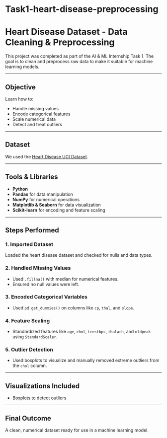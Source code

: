 # Task1-heart-disease-preprocessing
# Heart Disease Dataset - Data Cleaning & Preprocessing

This project was completed as part of the AI & ML Internship Task 1. The goal is to clean and preprocess raw data to make it suitable for machine learning models.

---

## Objective
Learn how to:
- Handle missing values
- Encode categorical features
- Scale numerical data
- Detect and treat outliers

---

## Dataset
We used the [Heart Disease UCI Dataset](https://www.kaggle.com/datasets/cherngs/heart-disease-cleveland-uci).

---

## Tools & Libraries
- **Python**
- **Pandas** for data manipulation
- **NumPy** for numerical operations
- **Matplotlib & Seaborn** for data visualization
- **Scikit-learn** for encoding and feature scaling

---

## Steps Performed

### 1. Imported Dataset
Loaded the heart disease dataset and checked for nulls and data types.

### 2. Handled Missing Values
- Used `.fillna()` with median for numerical features.
- Ensured no null values were left.

### 3. Encoded Categorical Variables
- Used `pd.get_dummies()` on columns like `cp`, `thal`, and `slope`.

### 4. Feature Scaling
- Standardized features like `age`, `chol`, `trestbps`, `thalach`, and `oldpeak` using `StandardScaler`.

### 5. Outlier Detection
- Used boxplots to visualize and manually removed extreme outliers from the `chol` column.

---

## Visualizations Included
- Boxplots to detect outliers

---

## Final Outcome
A clean, numerical dataset ready for use in a machine learning model.

